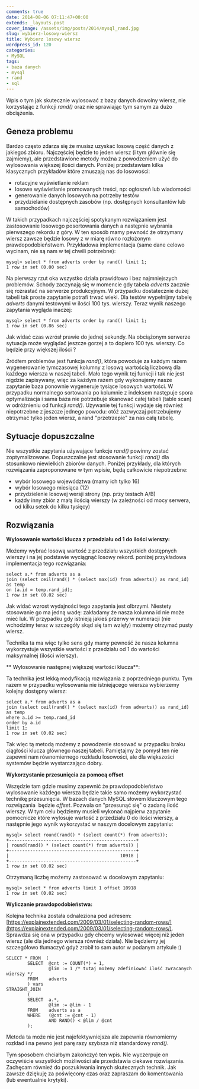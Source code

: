 ```yaml
---
comments: true
date: 2014-08-06 07:11:47+00:00
extends: _layouts.post
cover_image: /assets/img/posts/2014/mysql_rand.jpg
slug: wybierz-losowy-wiersz
title: Wybierz losowy wiersz
wordpress_id: 120
categories:
- MySQL
tags:
- baza danych
- mysql
- rand
- sql
---
```


Wpis o tym jak skutecznie wylosować z bazy danych dowolny wiersz, nie korzystając z funkcji _rand()_ oraz nie sprawiając tym samym za dużo obciążenia.

<!-- more -->


## Geneza problemu


Bardzo często zdarza się że musisz uzyskać losową część danych z jakiegoś zbioru. Najczęściej będzie to jeden wiersz (i tym głównie się zajmiemy), ale przedstawione metody można z powodzeniem użyć do wylosowania większej ilości danych. Poniżej przedstawiam kilka klasycznych przykładów które zmuszają nas do losowości:

  * rotacyjne wyświetlanie reklam
  * losowe wyświetlanie promowanych treści, np: ogłoszeń lub wiadomości
  * generowanie danych losowych na potrzeby testów
  * przydzielanie dostępnych zasobów (np. dostępnych konsultantów lub samochodów)

W takich przypadkach najczęściej spotykanym rozwiązaniem jest zastosowanie losowego posortowania danych a następnie wybrania pierwszego rekordu z góry. W ten sposób mamy pewność że otrzymany wiersz zawsze będzie losowy z w miarę równo rozłożonym prawdopodobieństwem. Przykładowa implementacja (same dane celowo wycinam, nie są nam w tej chwili potrzebne):

```
mysql> select * from adverts order by rand() limit 1;
1 row in set (0.00 sec)
```

Na pierwszy rzut oka wszystko działa prawidłowo i bez najmniejszych problemów. Schody zaczynają się w momencie gdy tabela _adverts_ zacznie się rozrastać na serwerze produkcyjnym. W przypadku dostatecznie dużej tabeli tak proste zapytanie potrafi trwać wieki. Dla testów wypełnijmy tabelę _adverts_ danymi testowymi w ilości 100 tys. wierszy. Teraz wynik naszego zapytania wygląda inaczej:

```
mysql> select * from adverts order by rand() limit 1;
1 row in set (0.86 sec)
```

Jak widać czas wzrósł prawie do jednej sekundy. Na obciążonym serwerze sytuacja może wyglądać jeszcze gorzej a to dopiero 100 tys. wierszy. Co będzie przy większej ilości ?

Źródłem problemów jest funkcja _rand()_, która powoduje za każdym razem wygenerowanie tymczasowej kolumny z losową wartością liczbową dla każdego wiersza w naszej tabeli. Mało tego wynik tej funkcji i tak nie jest nigdzie zapisywany, więc za każdym razem gdy wykonujemy nasze zapytanie baza ponownie wygeneruje tysiące losowych wartości. W przypadku normalnego sortowania po kolumnie z indeksem następuje spora optymalizacja i sama baza nie potrzebuje skanować całej tabeli (table scan) w odróżnieniu od funkcji _rand()_. Używanie tej funkcji wydaje się również niepotrzebne z jeszcze jednego powodu: otóż zazwyczaj potrzebujemy otrzymać tylko jeden wiersz, a rand "przetrzepie" za nas całą tabelę.


## Sytuacje dopuszczalne


Nie wszystkie zapytania używające funkcje _rand()_ powinny zostać zoptymalizowane. Dopuszczalne jest stosowanie funkcji _rand()_ dla stosunkowo niewielkich zbiorów danych. Poniżej przykłady, dla których rozwiązania zaproponowane w tym wpisie, będą całkowicie niepotrzebne:

  * wybór losowego województwa (mamy ich tylko 16)
  * wybór losowego miesiąca (12)
  * przydzielenie losowej wersji strony (np. przy testach A/B)
  * każdy inny zbiór z małą ilością wierszy (w zależności od mocy serwera, od kilku setek do kilku tysięcy)


## Rozwiązania


**Wylosowanie wartości klucza z przedziału od 1 do ilości wierszy:**

Możemy wybrać losową wartość z przedziału wszystkich dostępnych wierszy i na jej podstawie wyciągnąć losowy rekord. poniżej przykładowa implementacja tego rozwiązania:

```
select a.* from adverts as a
join (select ceil(rand() * (select max(id) from adverts)) as rand_id) as temp
on (a.id = temp.rand_id);
1 row in set (0.02 sec)
```

Jak widać wzrost wydajności tego zapytania jest olbrzymi. Niestety stosowanie go ma jedną wadę: zakładamy że nasza kolumna id nie może mieć luk. W przypadku gdy istnieją jakieś przerwy w numeracji (nie wchodzimy teraz w szczegóły skąd się tam wzięły) możemy otrzymać pusty wiersz.

Technika ta ma więc tylko sens gdy mamy pewność że nasza kolumna wykorzystuje wszystkie wartości z przedziału od 1 do wartości maksymalnej (ilości wierszy).

** Wylosowanie następnej większej wartości klucza**:

Ta technika jest lekką modyfikacją rozwiązania z poprzedniego punktu. Tym razem w przypadku wylosowania nie istniejącego wiersza wybierzemy kolejny dostępny wiersz:

```
select a.* from adverts as a
join (select ceil(rand() * (select max(id) from adverts)) as rand_id) as temp
where a.id >= temp.rand_id
order by a.id
limit 1;
1 row in set (0.02 sec)
```

Tak więc tą metodą możemy z powodzenie stosować w przypadku braku ciągłości klucza głównego naszej tabeli. Pamiętajmy że pomysł ten nie zapewni nam równomiernego rozkładu losowości, ale dla większości systemów będzie wystarczająco dobry.

**Wykorzystanie przesunięcia za pomocą offset**

Wszędzie tam gdzie musimy zapewnić że prawdopodobieństwo wylosowanie każdego wiersza będzie takie samo możemy wykorzystać technikę przesunięcia. W bazach danych MySQL słowem kluczowym tego rozwiązania  będzie _offset_. Pozwala on "przesunąć się" o zadaną ilość wierszy. W tym celu będziemy musieli wykonać najpierw zapytanie pomocnicze które wylosuje wartość z przedziału 0 do ilości wierszy, a następnie jego wynik wykorzystać w naszym docelowym zapytaniu:

```
mysql> select round(rand() * (select count(*) from adverts));
+------------------------------------------------+
| round(rand() * (select count(*) from adverts)) |
+------------------------------------------------+
|                                          10918 |
+------------------------------------------------+
1 row in set (0.02 sec)
```

Otrzymaną liczbę możemy zastosować w docelowym zapytaniu:

```
mysql> select * from adverts limit 1 offset 10918
1 row in set (0.02 sec)
```

**Wyliczanie prawdopodobieństwa:**

Kolejna technika została odnaleziona pod adresem: [https://explainextended.com/2009/03/01/selecting-random-rows/](https://explainextended.com/2009/03/01/selecting-random-rows/). Sprawdza się ona w przypadku gdy chcemy wylosować więcej niż jeden wiersz (ale dla jednego wiersza również działa). Nie będziemy jej szczegółowo tłumaczyć gdyż zrobił to sam autor w podanym artykule :)

```
SELECT * FROM  (
        SELECT  @cnt := COUNT(*) + 1,
                @lim := 1 /* tutaj możemy zdefiniować ilość zwracanych wierszy */
        FROM    adverts
        ) vars
STRAIGHT_JOIN
        (
        SELECT  a.*,
                @lim := @lim - 1
        FROM    adverts as a
        WHERE   (@cnt := @cnt - 1)
                AND RAND() < @lim / @cnt
        );
```

Metoda ta może nie jest najefektywniejsza ale zapewnia równomierny rozkład i na pewno jest parę razy szybsza niż standardowy _rand()_.

Tym sposobem chciałbym zakończyć ten wpis. Nie wyczerpuje on oczywiście wszystkich możliwości ale przedstawia ciekawe rozwiązania. Zachęcam również do poszukiwania innych skutecznych technik. Jak zawsze dziękuję za poświęcony czas oraz zapraszam do komentowania (lub ewentualnie krytyki).
